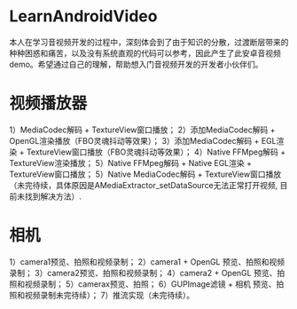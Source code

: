 # LearnAndroidVideo
本人在学习音视频开发的过程中，深刻体会到了由于知识的分散，过渡断层带来的种种困惑和痛苦，以及没有系统直观的代码可以参考，因此产生了此安卓音视频demo。希望通过自己的理解，帮助想入门音视频开发的开发者小伙伴们。


# 视频播放器
  1）MediaCodec解码 + TextureView窗口播放；
  2）添加MediaCodec解码 + OpenGL渲染播放（FBO灵魂抖动等效果）；
  3）添加MediaCodec解码 + EGL渲染 + TextureView窗口播放（FBO灵魂抖动等效果）；
  4）Native FFMpeg解码 + TextureView渲染播放；
  5）Native FFMpeg解码 + Native EGL渲染 + TextureView窗口播放；
  5）Native MediaCodec解码 + TextureView窗口播放（未完待续，具体原因是AMediaExtractor_setDataSource无法正常打开视频, 目前未找到解决方法）.


# 相机
  1）camera1预览、拍照和视频录制；
  2）camera1 + OpenGL 预览、拍照和视频录制；
  3）camera2预览、拍照和视频录制；
  4）camera2 + OpenGL 预览、拍照和视频录制；
  5）camerax预览、拍照；
  6）GUPImage滤镜 + 相机 预览、拍照和视频录制未完待续）；
  7）推流实现（未完待续）。

